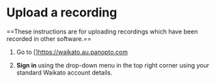 # Upload a recording

==These instructions are for uploading recordings which have been recorded in other software.==

1. Go to []https://waikato.au.panopto.com

2. **Sign in** using the drop-down menu in the top right corner using your standard Waikato account details.
